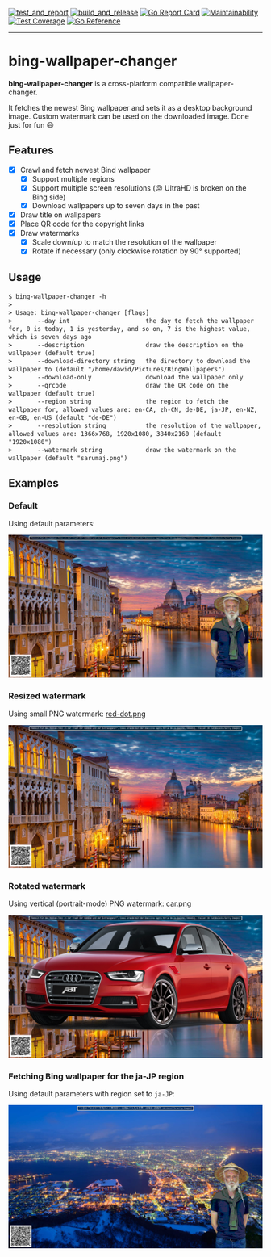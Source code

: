 [![test_and_report](https://github.com/sarumaj/bing-wallpaper-changer/actions/workflows/test_and_report.yml/badge.svg)](https://github.com/sarumaj/bing-wallpaper-changer/actions/workflows/test_and_report.yml)
[![build_and_release](https://github.com/sarumaj/bing-wallpaper-changer/actions/workflows/build_and_release.yml/badge.svg)](https://github.com/sarumaj/bing-wallpaper-changer/actions/workflows/build_and_release.yml)
[![Go Report Card](https://goreportcard.com/badge/github.com/sarumaj/bing-wallpaper-changer)](https://goreportcard.com/report/github.com/sarumaj/bing-wallpaper-changer)
[![Maintainability](https://img.shields.io/codeclimate/maintainability-percentage/sarumaj/bing-wallpaper-changer.svg)](https://codeclimate.com/github/sarumaj/bing-wallpaper-changer/maintainability)
[![Test Coverage](https://api.codeclimate.com/v1/badges/147f265284b27931c2d2/test_coverage)](https://codeclimate.com/github/sarumaj/bing-wallpaper-changer/test_coverage)
[![Go Reference](https://pkg.go.dev/badge/github.com/sarumaj/bing-wallpaper-changer.svg)](https://pkg.go.dev/github.com/sarumaj/bing-wallpaper-changer)

---

# bing-wallpaper-changer

**bing-wallpaper-changer** is a cross-platform compatible wallpaper-changer.

It fetches the newest Bing wallpaper and sets it as a desktop background image.
Custom watermark can be used on the downloaded image.
Done just for fun 😄

## Features

- [x] Crawl and fetch newest Bind wallpaper
  - [x] Support multiple regions
  - [x] Support multiple screen resolutions (😡 UltraHD is broken on the Bing side)
  - [x] Download wallpapers up to seven days in the past
- [x] Draw title on wallpapers
- [x] Place QR code for the copyright links
- [x] Draw watermarks
  - [x] Scale down/up to match the resolution of the wallpaper
  - [x] Rotate if necessary (only clockwise rotation by 90° supported)

## Usage

```console
$ bing-wallpaper-changer -h
>
> Usage: bing-wallpaper-changer [flags]
>       --day int                     the day to fetch the wallpaper for, 0 is today, 1 is yesterday, and so on, 7 is the highest value, which is seven days ago
>       --description                 draw the description on the wallpaper (default true)
>       --download-directory string   the directory to download the wallpaper to (default "/home/dawid/Pictures/BingWallpapers")
>       --download-only               download the wallpaper only
>       --qrcode                      draw the QR code on the wallpaper (default true)
>       --region string               the region to fetch the wallpaper for, allowed values are: en-CA, zh-CN, de-DE, ja-JP, en-NZ, en-GB, en-US (default "de-DE")
>       --resolution string           the resolution of the wallpaper, allowed values are: 1366x768, 1920x1080, 3840x2160 (default "1920x1080")
>       --watermark string            draw the watermark on the wallpaper (default "sarumaj.png")

```

## Examples

### Default

Using default parameters:

![Bing Wallpaper of the day with QR code, default watermark and title](demo/default.png)

### Resized watermark

Using small PNG watermark: [red-dot.png](pkg/extras/watermarks/red-dot.png)

![Bing Wallpaper of the day with QR code, red-dot watermark and title](demo/red-dot.png)

### Rotated watermark

Using vertical (portrait-mode) PNG watermark: [car.png](pkg/extras/watermarks/car.png)

![Bing Wallpaper of the day with QR code, car watermark and title](demo/car.png)

### Fetching Bing wallpaper for the ja-JP region

Using default parameters with region set to `ja-JP`:

![Bing Wallpaper of the day for ja-JP region with QR code, default watermark and title](demo/unicode.png)
